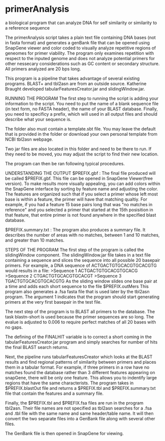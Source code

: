 # primerAnalysis
a biological program that can analyze DNA for self similarity or similarity to a reference sequence

The primerAnalysis script takes a plain text file containing DNA bases (not in fasta format) and
generates a genBank file that can be opened using SnapGene viewer and color coded to visually
analyze repetitive regions of geneomes for primer viability. The program only examines repetition with
respect to the inputed genome and does not analyze potential primers for other nessecary considerations
such as GC content or secondary structure. All primers analyzed are 20 bps long.

This program is a pipeline that takes advantage of several existing programs. BLAST+ and tbl2asn are from
an outside source. Katherine Braught developed tabularFeaturesCreator.jar and slidingWindow.jar.

RUNNING THE PROGRAM
The first step to running the script is adding your information to the script. You need to put the name
of a blank sequence file (in text form, no FASTA header), the name of your BLAST database. Finally, you need
to specificy a prefix, which will used in all output files and should describe what your sequence is.

The folder also must contain a template.sbt file. You may leave the default that is provided in the folder
or download your own personal template from NCBI tbl2asn webpage.

Two jar files are also located in this folder and need to be there to run. If they need to be moved, you may adjust
the script  to find their new location.

The program can then be ran following typical procedures.

UNDERSTANDING THE OUTPUT
$PREFIX.gbf :
The final file produced will be called $PREFIX.gbf. This file can be opened in SnapGene Viewer(free version).
To make results more visually appealing, you can add colors within the SnapGene interface by sorting by feature name
and adjusting the color. The features are organized such that if you select a primer whose left most base is within a
feature, the primer will have that matching qualtiy. For example, if you had a feature 15 base pairs long that was "no
matches in reference" and you selected a primer that started at the 15th posisition in that feature, that entire primer
is not found anywhere in the specified blast database.

$PREFIX.summary.txt :
The program also produces a summary file. It describes the number of areas with no matches, between 1 and 10 matches,
and greater than 10 matches.


STEPS OF THE PROGRAM
The first step of the program is called the slidingWindow component. The slidingWindow.jar file takes in a text file
containing a sequence and slices the sequence into all possible 20 basepair primers. For example, a DNA sequence of
ACTGACTGTGCACGTGCACGTG would results in a file:
        >Sequence 1
        ACTGACTGTGCACGTGCACG
        >Sequence 2
        CTGACTGTGCACGTGCACGT
        >Sequence 3
        TGACTGTGCACGTGCACGTG
As the sliding window slides one base pair at a time and adds each short sequence to the file $PREFIX.outMers
This program also generates a .fsa fasta file that is used later by the tbl2asn program.
The argument 1 indicates that the program should start generating primers at the very first basepair in the test file.

The next step of the program is to BLAST all primers to the database. The task blastn-short is used because the primer
sequences are so long. The evalue is adjusted to 0.006 to require perfect matches of all 20 bases with no gaps.

The defining of the FINALHIT variable is to correct a short coming in the tabularFeaturesCreator.jar program and simply
searches for number of hits the final BLAST search returns.

Next, the pipeline runs tabularFeaturesCreator which looks at the BLAST results and find regional patterns of similarity
between primers and places them in a tabular format. For example, if three primers in a row have no matches found the database
rather than 3 different features appearing on snapGene, there will be only one feature. This allows you to indentify large
regions that have the same characterists. The program takes in $PREFIX.blastOut file and returns a $PREFIX.tbl and $PREFIX.summary.txt
file that contain the features and a summary file.

Finally, the $PREFIX.tbl and $PREFIX.fsa files are run in the program tbl2asn. Their file names are not specified as tbl2asn searches for a
.fsa and .tbl file with the same name and same header/table name. It will then convert the two separate files into a GenBank file along with
several other files.

The GenBank file is then opened in SnapGene for viewing.
